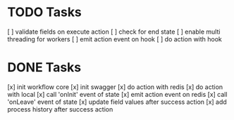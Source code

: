 # TODO Tasks

[ ] validate fields on execute action
[ ] check for end state
[ ] enable multi threading for workers
[ ] emit action event on hook
[ ] do action with hook


# DONE Tasks
[x] init workflow core
[x] init swagger
[x] do action with redis
[x] do action with local
[x] call 'onInit' event of state
[x] emit action event on redis
[x] call 'onLeave' event of state
[x] update field values after success action
[x] add process history after success action